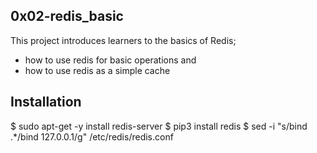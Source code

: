 ## 0x02-redis_basic

This project introduces learners to the basics of Redis; 
- how to use redis for basic operations and
- how to use redis as a simple cache


## Installation

$ sudo apt-get -y install redis-server
$ pip3 install redis
$ sed -i "s/bind .*/bind 127.0.0.1/g" /etc/redis/redis.conf

